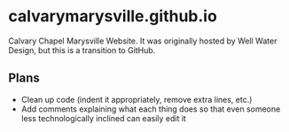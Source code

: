 # calvarymarysville.github.io
Calvary Chapel Marysville Website. It was originally hosted by Well Water Design, but this is a transition to GitHub.

## Plans
- Clean up code (indent it appropriately, remove extra lines, etc.)
- Add comments explaining what each thing does so that even someone less technologically inclined can easily edit it

